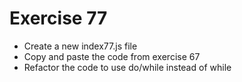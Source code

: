 # Exercise 77

* Create a new index77.js file
* Copy and paste the code from exercise 67
* Refactor the code to use do/while instead of while